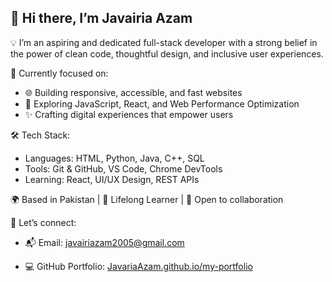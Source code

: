 ## 👋 Hi there, I’m Javairia Azam

💡 I’m an aspiring and dedicated full-stack developer with a strong belief in the power of clean code, thoughtful design, and inclusive user experiences.

🎯 Currently focused on:
- 🌐 Building responsive, accessible, and fast websites
- 📖 Exploring JavaScript, React, and Web Performance Optimization
- ✨ Crafting digital experiences that empower users

🛠️ Tech Stack:
- Languages: HTML, Python, Java, C++, SQL
- Tools: Git & GitHub, VS Code, Chrome DevTools
- Learning: React, UI/UX Design, REST APIs

🌍 Based in Pakistan | 🧠 Lifelong Learner | 🤝 Open to collaboration

🔗 Let’s connect:
- 📬 Email: javairiazam2005@gmail.com

- 💻 GitHub Portfolio: [JavariaAzam.github.io/my-portfolio](https://JavariaAzam.github.io/my-portfolio)
